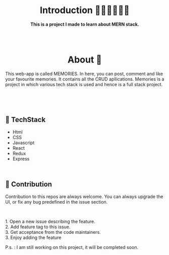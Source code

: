 <h1 align="center">Introduction 👩🏻‍💻👨🏻‍💻 </h1>


<p align="center"> <strong>This is a project I made to learn about MERN stack. </strong></p>

<br>
<br>

<h1 align="center">About 🧠 </h1>

<p> This web-app is called MEMORIES. In here, you can post, comment and like your favourite memories. It contains all the CRUD apllications. Memories is a project in which various tech stack is used and hence is a full stack project.</p>
<br>
<p></p>

<br>

## 📌 TechStack

<ul>
    <li>Html</li>
    <li>CSS </li>
    <li>Javascript </li>
    <li>React </li>
    <li>Redux </li>
    <li>Express </li>
    
    
</ul>

<br>


## 📌 Contribution

<p> 
Contribution to this repos are always welcome. You can always upgrade the UI, or fix any bug predefined in the issue section.
</p>
<br>
<p>
    1. Open a new issue describing the feature.<br>
    2. Add feature tag to this issue.<br>
    3. Get acceptance from the code maintainers.<br>
    3. Enjoy adding the feature<br>
</p>

P.s. : I am still working on this project, it will be completed soon.

